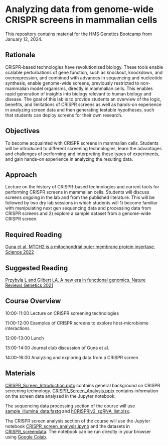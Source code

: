 # Analyzing data from genome-wide CRISPR screens in mammalian cells

This repository contains material for the HMS Genetics Bootcamp from January 12, 2024.

## Rationale
CRISPR-based technologies have revolutionized biology. These tools enable scalable perturbations of gene function, such as knockout, knockdown, and overexpression, and combined with advances in sequencing and nucleotide synthesis, enable genome-wide screens, previously restricted to non-mammalian model organisms, directly in mammalian cells. This enables rapid generation of insights into biology relevant to human biology and disease. The goal of this lab is to provide students an overview of the logic, benefits, and limitations of CRISPR screens as well as hands-on experience in analyzing screen data and then generating testable hypotheses, such that students can deploy screens for their own research.

## Objectives
To become acquainted with CRISPR screens in mammalian cells. Students will be introduced to different screening technologies, learn the advantages and challenges of performing and interpreting these types of experiments, and gain hands-on experience in analyzing the resulting data.

## Approach
Lecture on the history of CRISPR-based technologies and current tools for performing CRISPR screens in mammalian cells. Students will discuss screens ongoing in the lab and from the published literature. This will be followed by two dry lab sessions in which students will 1) become familiar with manipulating next gen sequencing data and processing data from CRISPR screens and 2) explore a sample dataset from a genome-wide CRISPR screen.

## Required Reading
[Guna et al. MTCH2 is a mitochondrial outer membrane protein insertase. Science 2022](https://doi.org/10.1126/science.add1856)

## Suggested Reading
[Przybyla L and Gilbert LA. A new era in functional genomics. Nature Reviews Genetics 2021](https://doi.org/10.1038/s41576-021-00409-w)

## Course Overview
10:00-11:00  Lecture on CRISPR screening technologies

11:00-12:00 Examples of CRISPR screens to explore host-microbiome interactions

12:00-13:00 Lunch

13:00-14:00 Journal club discussion of Guna et al.

14:00-16:00 Analyzing and exploring data from a CRISPR screen

## Materials
[CRISPR_Screen_Introduction.pptx](CRISPR_Screen_Introduction.pptx) contains general background on CRISPR screening technology. [CRISPR_Screen_Analysis.pptx](CRISPR_Screen_Analysis.pptx) contains information on the screen data analysed in the Jupyter notebook. 

The sequencing data processing section of the course will use [sample_illumina_data.fastq](sample_illumina_data.fastq) and [hCRISPRiv2_sgRNA_list.xlsx](hCRISPRiv2_sgRNA_list.xlsx).

The CRISPR screen analysis section of the course will use the Jupyter notebook [CRISPR_screen_analysis.ipynb](CRISPR_screen_analysis.ipynb) and the datasets in [CRISPR_screendata](CRISPR_screendata). The notebook can be run directly in your browser using [Google Colab](https://colab.research.google.com/github/nolanmaier/2024_GeneticsBootcamp/blob/main/CRISPR_screen_analysis.ipynb).

